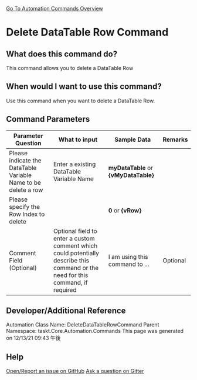 <!--TITLE: Delete DataTable Row Command -->
<!-- SUBTITLE: a command in the DataTable Commands group. -->
[Go To Automation Commands Overview](/automation-commands.md)


# Delete DataTable Row Command


## What does this command do?
This command allows you to delete a DataTable Row


## When would I want to use this command?
Use this command when you want to delete a DataTable Row.


## Command Parameters
| Parameter Question   	| What to input  	|  Sample Data 	| Remarks  	|
| ---                    | ---               | ---           | ---       |
|Please indicate the DataTable Variable Name to be delete a row|Enter a existing DataTable Variable Name|**myDataTable** or **{vMyDataTable}**||
|Please specify the Row Index to delete||**0** or **{vRow}**||
|Comment Field (Optional)|Optional field to enter a custom comment which could potentially describe this command or the need for this command, if required|I am using this command to ...|Optional|








## Developer/Additional Reference
Automation Class Name: DeleteDataTableRowCommand
Parent Namespace: taskt.Core.Automation.Commands
This page was generated on 12/13/21 09:43 午後


## Help
[Open/Report an issue on GitHub](https://github.com/saucepleez/taskt/issues/new)
[Ask a question on Gitter](https://gitter.im/taskt-rpa/Lobby)
